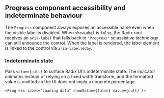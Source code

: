 ## Progress component accessibility and indeterminate behaviour

The `Progress` component always exposes an accessible name even when the visible
label is disabled. When `showLabel` is `false`, the Radix root receives an
`aria-label` that falls back to `"Progress"` so assistive technology can still
announce the control. When the label is rendered, the label element is linked to
the control via `aria-labelledby`.

### Indeterminate state

Pass `value={null}` to surface Radix UI's indeterminate state. The indicator
animates instead of relying on a fixed width transform, and the formatted value
is omitted so the UI does not imply a concrete percentage.

```tsx
<Progress label="Loading data" showValue={false} value={null} />
```
